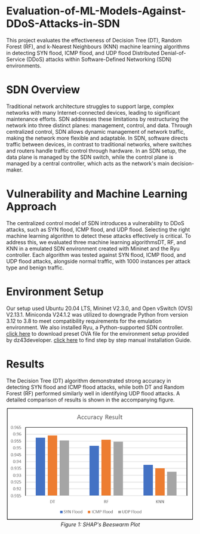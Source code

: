 # Evaluation-of-ML-Models-Against-DDoS-Attacks-in-SDN
This project evaluates the effectiveness of Decision Tree (DT), Random Forest (RF), and k-Nearest Neighbours (KNN) machine learning algorithms in detecting SYN flood, ICMP flood, and UDP flood Distributed Denial-of-Service (DDoS) attacks within Software-Defined Networking (SDN) environments. 

# SDN Overview
Traditional network architecture struggles to support large, complex networks with many Internet-connected devices, leading to significant maintenance efforts. SDN addresses these limitations by restructuring the network into three distinct planes: management, control, and data. Through centralized control, SDN allows dynamic management of network traffic, making the network more flexible and adaptable. In SDN, software directs traffic between devices, in contrast to traditional networks, where switches and routers handle traffic control through hardware. In an SDN setup, the data plane is managed by the SDN switch, while the control plane is managed by a central controller, which acts as the network's main decision-maker.

# Vulnerability and Machine Learning Approach
The centralized control model of SDN introduces a vulnerability to DDoS attacks, such as SYN flood, ICMP flood, and UDP flood. Selecting the right machine learning algorithm to detect these attacks effectively is critical. To address this, we evaluated three machine learning algorithmsDT, RF, and KNN in a emulated SDN environment created with Mininet and the Ryu controller. Each algorithm was tested against SYN flood, ICMP flood, and UDP flood attacks, alongside normal traffic, with 1000 instances per attack type and benign traffic.

# Environment Setup
Our setup used Ubuntu 20.04 LTS, Mininet V2.3.0, and Open vSwitch (OVS) V2.13.1. Miniconda V24.1.2 was utilized to downgrade Python from version 3.12 to 3.8 to meet compatibility requirements for the emulation environment. We also installed Ryu, a Python-supported SDN controller. [click here](https://github.com/dz43developer/sdn-network-ddos-detection-using-machine-learning) to download preset OVA file for the environment setup provided by dz43developer. [click here](https://shantoroy.com/sdn/sdn-mininet-ryu/) to find step by step manual installation Guide.

# Results
The Decision Tree (DT) algorithm demonstrated strong accuracy in detecting SYN flood and ICMP flood attacks, while both DT and Random Forest (RF) performed similarly well in identifying UDP flood attacks. A detailed comparison of results is shown in the accompanying figure.
<p align="center">
  <img src="accuracy.png" alt="SHAP Visualization" width="500"/>
  <br>
  <em>Figure 1: SHAP's Beeswarm Plot </em>
</p>
